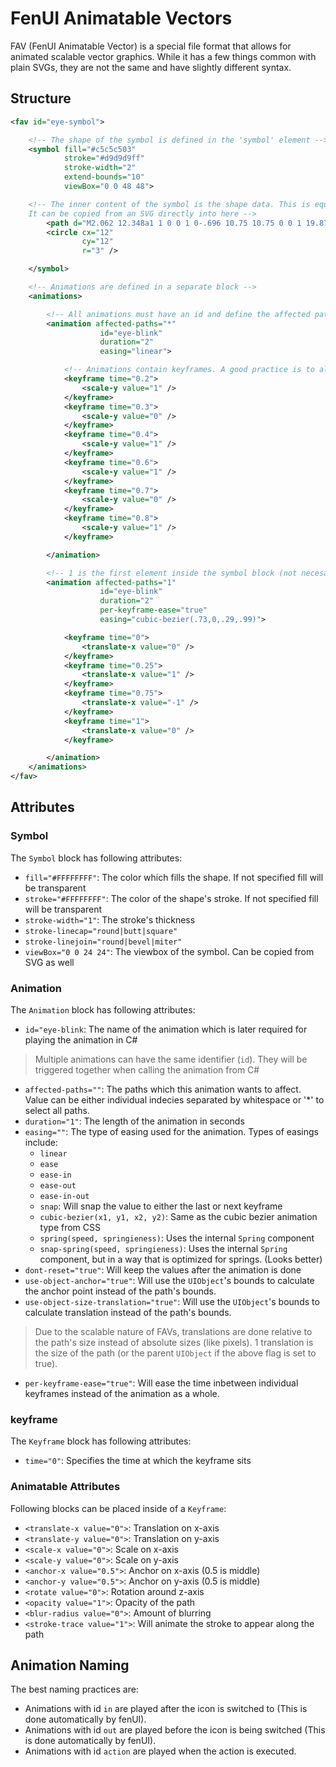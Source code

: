 # FenUI Animatable Vectors

FAV (FenUI Animatable Vector) is a special file format that allows for animated scalable vector graphics. While it has a few things common with plain SVGs, they are not the same and have slightly different syntax.  

## Structure

``` XML
<fav id="eye-symbol">

    <!-- The shape of the symbol is defined in the 'symbol' element -->
    <symbol fill="#c5c5c503"
            stroke="#d9d9d9ff"
            stroke-width="2"
            extend-bounds="10"
            viewBox="0 0 48 48">

    <!-- The inner content of the symbol is the shape data. This is equivalent to the inner content of an SVG block.
    It can be copied from an SVG directly into here -->
        <path d="M2.062 12.348a1 1 0 0 1 0-.696 10.75 10.75 0 0 1 19.876 0 1 1 0 0 1 0 .696 10.75 10.75 0 0 1-19.876 0" />
        <circle cx="12"
                cy="12"
                r="3" />

    </symbol>

    <!-- Animations are defined in a separate block -->
    <animations>

        <!-- All animations must have an id and define the affected paths. Typing '*' as the value will affect all paths -->
        <animation affected-paths="*"
                    id="eye-blink"
                    duration="2"
                    easing="linear">

            <!-- Animations contain keyframes. A good practice is to always add a keyframe for time = 0 and time = 1 -->
            <keyframe time="0.2">
                <scale-y value="1" />
            </keyframe>
            <keyframe time="0.3">
                <scale-y value="0" />
            </keyframe>
            <keyframe time="0.4">
                <scale-y value="1" />
            </keyframe>
            <keyframe time="0.6">
                <scale-y value="1" />
            </keyframe>
            <keyframe time="0.7">
                <scale-y value="0" />
            </keyframe>
            <keyframe time="0.8">
                <scale-y value="1" />
            </keyframe>

        </animation>

        <!-- 1 is the first element inside the symbol block (not necesarily a path but can be a circle, rectangle, etc... as well) -->
        <animation affected-paths="1"
                    id="eye-blink"
                    duration="2"
                    per-keyframe-ease="true"
                    easing="cubic-bezier(.73,0,.29,.99)">

            <keyframe time="0">
                <translate-x value="0" />
            </keyframe>
            <keyframe time="0.25">
                <translate-x value="1" />
            </keyframe>
            <keyframe time="0.75">
                <translate-x value="-1" />
            </keyframe>
            <keyframe time="1">
                <translate-x value="0" />
            </keyframe>

        </animation>
    </animations>
</fav>
```

## Attributes

### Symbol

The `Symbol` block has following attributes:
- `fill="#FFFFFFFF"`: The color which fills the shape. If not specified fill will be transparent
- `stroke="#FFFFFFFF"`: The color of the shape's stroke. If not specified fill will be transparent
- `stroke-width="1"`: The stroke's thickness
- `stroke-linecap="round|butt|square"`
- `stroke-linejoin="round|bevel|miter"`
- `viewBox="0 0 24 24"`: The viewbox of the symbol. Can be copied from SVG as well

### Animation

The `Animation` block has following attributes:
- `id="eye-blink`: The name of the animation which is later required for playing the animation in C#
> Multiple animations can have the same identifier (`id`). They will be triggered together when calling the animation from C#
- `affected-paths=""`: The paths which this animation wants to affect. Value can be either individual indecies separated by whitespace or '*' to select all paths.
- `duration="1"`: The length of the animation in seconds
- `easing=""`: The type of easing used for the animation. Types of easings include:
    - `linear`
    - `ease`
    - `ease-in`
    - `ease-out`
    - `ease-in-out`
    - `snap`: Will snap the value to either the last or next keyframe
    - `cubic-bezier(x1, y1, x2, y2)`: Same as the cubic bezier animation type from CSS
    - `spring(speed, springieness)`: Uses the internal `Spring` component
    - `snap-spring(speed, springieness)`: Uses the internal `Spring` component, but in a way that is optimized for springs. (Looks better)
- `dont-reset="true"`: Will keep the values after the animation is done
- `use-object-anchor="true"`: Will use the `UIObject`'s bounds to calculate the anchor point instead of the path's bounds.
- `use-object-size-translation="true"`: Will use the `UIObject`'s bounds to calculate translation instead of the path's bounds.
> Due to the scalable nature of FAVs, translations are done relative to the path's size instead of absolute sizes (like pixels).
> 1 translation is the size of the path (or the parent `UIObject` if the above flag is set to true).
- `per-keyframe-ease="true"`: Will ease the time inbetween individual keyframes instead of the animation as a whole.

### keyframe

The `Keyframe` block has following attributes:
- `time="0"`: Specifies the time at which the keyframe sits

### Animatable Attributes

Following blocks can be placed inside of a `Keyframe`:
- `<translate-x value="0">`: Translation on x-axis
- `<translate-y value="0">`: Translation on y-axis
- `<scale-x value="0">`: Scale on x-axis
- `<scale-y value="0">`: Scale on y-axis
- `<anchor-x value="0.5">`: Anchor on x-axis (0.5 is middle)
- `<anchor-y value="0.5">`: Anchor on y-axis (0.5 is middle)
- `<rotate value="0">`: Rotation around z-axis
- `<opacity value="1">`: Opacity of the path
- `<blur-radius value="0">`: Amount of blurring
- `<stroke-trace value="1">`: Will animate the stroke to appear along the path

## Animation Naming

The best naming practices are:
- Animations with id `in` are played after the icon is switched to (This is done automatically by fenUI).
- Animations with id `out` are played before the icon is being switched (This is done automatically by fenUI).
- Animations with id `action` are played when the action is executed.